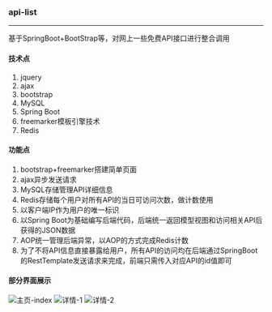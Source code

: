 ### api-list
---
基于SpringBoot+BootStrap等，对网上一些免费API接口进行整合调用

#### 技术点
1. jquery
2. ajax
3. bootstrap
4. MySQL
5. Spring Boot
6. freemarker模板引擎技术
7. Redis

#### 功能点
1. bootstrap+freemarker搭建简单页面
2. ajax异步发送请求
3. MySQL存储管理API详细信息
4. Redis存储每个用户对所有API的当日可访问次数，做计数使用
5. 以客户端IP作为用户的唯一标识
6. 以Spring Boot为基础编写后端代码，后端统一返回模型视图和访问相关API后获得的JSON数据
7. AOP统一管理后端异常，以AOP的方式完成Redis计数
8. 为了不将API信息直接暴露给用户，所有API的访问均在后端通过SpringBoot的RestTemplate发送请求来完成，前端只需传入对应API的id值即可

#### 部分界面展示
![主页-index](https://github.com/nysheng/images/blob/master/api-list/index.png)
![详情-1](https://github.com/nysheng/images/blob/master/api-list/api1.png)
![详情-2](https://github.com/nysheng/images/blob/master/api-list/api2.png)
